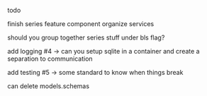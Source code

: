 todo


finish series feature component
organize services

should you group together series stuff under bls flag?




add logging #4
	-> can you setup sqlite in a container and create a separation to communication

add testing #5
	-> some standard to know when things break

can delete models.schemas

